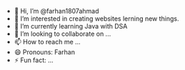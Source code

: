 - 👋 Hi, I’m @farhan1807ahmad
- 👀 I’m interested in creating websites lerning new things.
- 🌱 I’m currently learning Java with DSA
- 💞️ I’m looking to collaborate on ...
- 📫 How to reach me ...
- 😄 Pronouns: Farhan
- ⚡ Fun fact: ...

<!---
farhan1807ahmad/farhan1807ahmad is a ✨ special ✨ repository because its `README.md` (this file) appears on your GitHub profile.
You can click the Preview link to take a look at your changes.
--->
